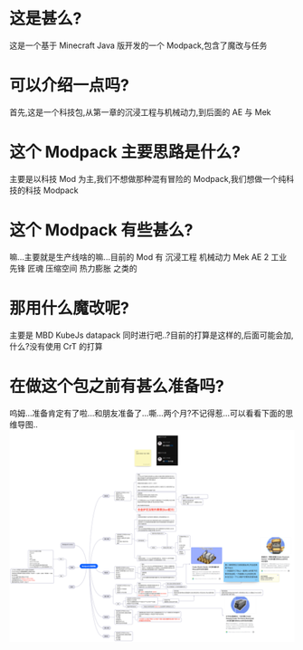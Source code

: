# 这是甚么?

这是一个基于 Minecraft Java 版开发的一个 Modpack,包含了魔改与任务

# 可以介绍一点吗?

首先,这是一个科技包,从第一章的沉浸工程与机械动力,到后面的 AE 与 Mek

# 这个 Modpack 主要思路是什么?

主要是以科技 Mod 为主,我们不想做那种混有冒险的 Modpack,我们想做一个纯科技的科技 Modpack

# 这个 Modpack 有些甚么?

嘛...主要就是生产线啥的嘛...目前的 Mod 有
沉浸工程
机械动力
Mek
AE 2
工业先锋
匠魂
压缩空间
热力膨胀
之类的

# 那用什么魔改呢?

主要是 MBD KubeJs datapack 同时进行吧..?目前的打算是这样的,后面可能会加,什么?没有使用 CrT 的打算

# 在做这个包之前有甚么准备吗?

呜姆...准备肯定有了啦...和朋友准备了...嘶...两个月?不记得惹...可以看看下面的思维导图..
<img src="Modpack.png">